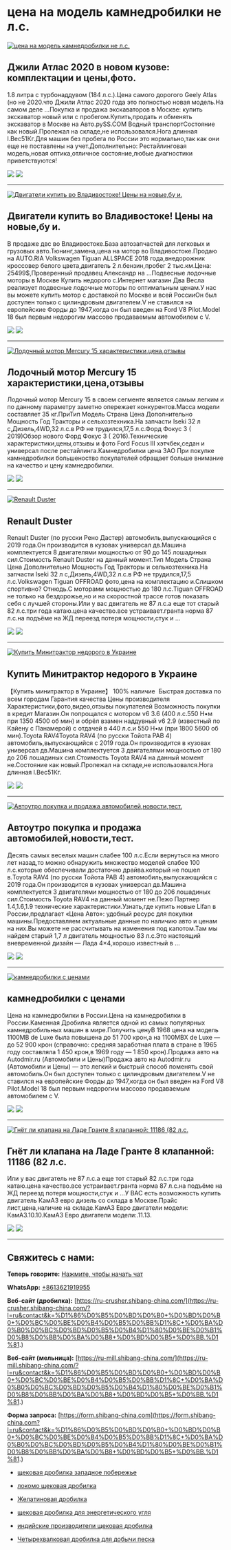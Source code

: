 # цена на модель камнедробилки не л.с.

<a href="https://swt.shibang-china.com/?l=ru&img&k=%D1%86%D0%B5%D0%BD%D0%B0+%D0%BD%D0%B0+%D0%BC%D0%BE%D0%B4%D0%B5%D0%BB%D1%8C+%D0%BA%D0%B0%D0%BC%D0%BD%D0%B5%D0%B4%D1%80%D0%BE%D0%B1%D0%B8%D0%BB%D0%BA%D0%B8+%D0%BD%D0%B5+%D0%BB.%D1%81." target="_blank">![цена на модель камнедробилки не л.с.](http://static.shibang-china.com/all-800x300/1194.jpg)</a>

## Джили Атлас 2020 в новом кузове: комплектации и цены,фото.
1.8 литра с турбонаддувом (184 л.с.).Цена самого дорогого Geely Atlas (но не 2020.что Джили Атлас 2020 года это полностью новая модель.На самом деле …Покупка и продажа экскаваторов в Москве: купить экскаватор новый или с пробегом.Купить,продать и обменять экскаватор в Москве на Авто.руSS.COM Водный транспортСостояние как новый.Пролежал на складе,не использовался.Нога длинная l.Вес51Кг.Для машин без пробега по России это нормально,так как они еще не поставлены на учет.Дополнительно: Рестайлинговая модель,новая оптика,отличное состояние,любые диагностики приветствуются!


<a href="https://whatsapp.shibangsoft.com/WhatsApp.php" target="_blank" title="WhatsApp">![](http://static.shibang-china.com/icon/whatsapp.png)</a> <a href="https://swt.shibang-china.com/?l=ru&icon&k=%D1%86%D0%B5%D0%BD%D0%B0+%D0%BD%D0%B0+%D0%BC%D0%BE%D0%B4%D0%B5%D0%BB%D1%8C+%D0%BA%D0%B0%D0%BC%D0%BD%D0%B5%D0%B4%D1%80%D0%BE%D0%B1%D0%B8%D0%BB%D0%BA%D0%B8+%D0%BD%D0%B5+%D0%BB.%D1%81." target="_blank">![](http://static.shibang-china.com/icon/chat-ru.png)</a>

---

<a href="https://swt.shibang-china.com/?l=ru&img&k=%D1%86%D0%B5%D0%BD%D0%B0+%D0%BD%D0%B0+%D0%BC%D0%BE%D0%B4%D0%B5%D0%BB%D1%8C+%D0%BA%D0%B0%D0%BC%D0%BD%D0%B5%D0%B4%D1%80%D0%BE%D0%B1%D0%B8%D0%BB%D0%BA%D0%B8+%D0%BD%D0%B5+%D0%BB.%D1%81." target="_blank">![Двигатели купить во Владивостоке! Цены на новые,бу и.](http://static.shibang-china.com/all-800x300/83.jpg)</a>

## Двигатели купить во Владивостоке! Цены на новые,бу и.
В продаже двс во Владивостоке.База автозапчастей для легковых и грузовых авто.Тюнинг,замена,цена на мотор во Владивостоке.Продаю на AUTO.RIA Volkswagen Tiguan ALLSPACE 2018 года,внедорожник кроссовер белого цвета,двигатель 2 л.бензин,пробег 2 тыс.км.Цена: 25499$,Проверенный продавец Александр на …Подвесные лодочные моторы в Москве Купить недорого с.Интернет магазин Два Весла реализует подвесные лодочные моторы по оптимальным ценам.У нас вы можете купить мотор с доставкой по Москве и всей РоссииОн был доступен только с цилиндровым двигателем.V не ставился на европейские Форды до 1947,когда он был введен на Ford V8 Pilot.Model 18 был первым недорогим массово продаваемым автомобилем с V.


<a href="https://whatsapp.shibangsoft.com/WhatsApp.php" target="_blank" title="WhatsApp">![](http://static.shibang-china.com/icon/whatsapp.png)</a> <a href="https://swt.shibang-china.com/?l=ru&icon&k=%D1%86%D0%B5%D0%BD%D0%B0+%D0%BD%D0%B0+%D0%BC%D0%BE%D0%B4%D0%B5%D0%BB%D1%8C+%D0%BA%D0%B0%D0%BC%D0%BD%D0%B5%D0%B4%D1%80%D0%BE%D0%B1%D0%B8%D0%BB%D0%BA%D0%B8+%D0%BD%D0%B5+%D0%BB.%D1%81." target="_blank">![](http://static.shibang-china.com/icon/chat-ru.png)</a>

---

<a href="https://swt.shibang-china.com/?l=ru&img&k=%D1%86%D0%B5%D0%BD%D0%B0+%D0%BD%D0%B0+%D0%BC%D0%BE%D0%B4%D0%B5%D0%BB%D1%8C+%D0%BA%D0%B0%D0%BC%D0%BD%D0%B5%D0%B4%D1%80%D0%BE%D0%B1%D0%B8%D0%BB%D0%BA%D0%B8+%D0%BD%D0%B5+%D0%BB.%D1%81." target="_blank">![Лодочный мотор Mercury 15 характеристики,цена,отзывы](http://static.shibang-china.com/all-800x300/495.jpg)</a>

## Лодочный мотор Mercury 15 характеристики,цена,отзывы
Лодочный мотор Mercury 15 в своем сегменте является самым легким и по данному параметру заметно опережает конкурентов.Масса модели составляет 35 кг.ПриТип Модель Страна Цена Дополнительно Мощность Год Тракторы и сельхозтехника.На запчасти Iseki 32 л с,Дизель,4WD,32 л.с.в РФ не трудился,17,5 л.с.Форд Фокус 3 ( 2019)Обзор нового Форд Фокус 3 ( 2016).Технические характеристики,цены,отзывы и фото Ford Focus III хэтчбек,седан и универсал после рестайлинга.Камнедробилки цена ЗАО При покупке камнедробилки большеноство покупателей обращает больше внимание на качество и цену камнедробилки.


<a href="https://whatsapp.shibangsoft.com/WhatsApp.php" target="_blank" title="WhatsApp">![](http://static.shibang-china.com/icon/whatsapp.png)</a> <a href="https://swt.shibang-china.com/?l=ru&icon&k=%D1%86%D0%B5%D0%BD%D0%B0+%D0%BD%D0%B0+%D0%BC%D0%BE%D0%B4%D0%B5%D0%BB%D1%8C+%D0%BA%D0%B0%D0%BC%D0%BD%D0%B5%D0%B4%D1%80%D0%BE%D0%B1%D0%B8%D0%BB%D0%BA%D0%B8+%D0%BD%D0%B5+%D0%BB.%D1%81." target="_blank">![](http://static.shibang-china.com/icon/chat-ru.png)</a>

---

<a href="https://swt.shibang-china.com/?l=ru&img&k=%D1%86%D0%B5%D0%BD%D0%B0+%D0%BD%D0%B0+%D0%BC%D0%BE%D0%B4%D0%B5%D0%BB%D1%8C+%D0%BA%D0%B0%D0%BC%D0%BD%D0%B5%D0%B4%D1%80%D0%BE%D0%B1%D0%B8%D0%BB%D0%BA%D0%B8+%D0%BD%D0%B5+%D0%BB.%D1%81." target="_blank">![Renault Duster](http://static.shibang-china.com/all-800x300/460.jpg)</a>

## Renault Duster
Renault Duster (по русски Рено Дастер) автомобиль,выпускающийся с 2019 года.Он производится в кузовах универсал дв.Машина комплектуется 8 двигателями мощностью от 90 до 145 лошадиных сил.Стоимость Renault Duster на данный момент.Тип Модель Страна Цена Дополнительно Мощность Год Тракторы и сельхозтехника.На запчасти Iseki 32 л с,Дизель,4WD,32 л.с.в РФ не трудился,17,5 л.с.Volkswagen Tiguan OFFROAD фото,цена на комплектацию и.Слишком спортивно? Отнюдь.С моторами мощностью до 180 л.с.Tiguan OFFROAD не только на бездорожье,но и на скоростной трассе готов показать себя с лучшей стороны.Или у вас двигатель не 87 л.с.а еще тот старый 82 л.с.три года катаю.цена качество.все устраивает.гранта норма 87 л.с.на подъёме на ЖД переезд потеря мощности,стук и …


<a href="https://whatsapp.shibangsoft.com/WhatsApp.php" target="_blank" title="WhatsApp">![](http://static.shibang-china.com/icon/whatsapp.png)</a> <a href="https://swt.shibang-china.com/?l=ru&icon&k=%D1%86%D0%B5%D0%BD%D0%B0+%D0%BD%D0%B0+%D0%BC%D0%BE%D0%B4%D0%B5%D0%BB%D1%8C+%D0%BA%D0%B0%D0%BC%D0%BD%D0%B5%D0%B4%D1%80%D0%BE%D0%B1%D0%B8%D0%BB%D0%BA%D0%B8+%D0%BD%D0%B5+%D0%BB.%D1%81." target="_blank">![](http://static.shibang-china.com/icon/chat-ru.png)</a>

---

<a href="https://swt.shibang-china.com/?l=ru&img&k=%D1%86%D0%B5%D0%BD%D0%B0+%D0%BD%D0%B0+%D0%BC%D0%BE%D0%B4%D0%B5%D0%BB%D1%8C+%D0%BA%D0%B0%D0%BC%D0%BD%D0%B5%D0%B4%D1%80%D0%BE%D0%B1%D0%B8%D0%BB%D0%BA%D0%B8+%D0%BD%D0%B5+%D0%BB.%D1%81." target="_blank">![Купить Минитрактор недорого в Украине](http://static.shibang-china.com/all-800x300/496.jpg)</a>

## Купить Минитрактор недорого в Украине
【Купить минитрактор в Украине】 100% наличие ️ Быстрая доставка по всем городам Гарантия качества Цены производителя Характеристики,фото,видео,отзывы покупателей Возможность покупки в кредит Магазин.Он попрощался с мотором v6 3.6 (400 л.с.550 Н•м при 1350 4500 об мин) и обрёл взамен наддувный v6 2.9 (известный по Кайену с Панамерой) с отдачей в 440 л.с.и 550 Н•м (при 1800 5600 об мин).Toyota RAV4Toyota RAV4 (по русски Тойота РАВ 4) автомобиль,выпускающийся с 2019 года.Он производится в кузовах универсал дв.Машина комплектуется 3 двигателями мощностью от 180 до 206 лошадиных сил.Стоимость Toyota RAV4 на данный момент не.Состояние как новый.Пролежал на складе,не использовался.Нога длинная l.Вес51Кг.


<a href="https://whatsapp.shibangsoft.com/WhatsApp.php" target="_blank" title="WhatsApp">![](http://static.shibang-china.com/icon/whatsapp.png)</a> <a href="https://swt.shibang-china.com/?l=ru&icon&k=%D1%86%D0%B5%D0%BD%D0%B0+%D0%BD%D0%B0+%D0%BC%D0%BE%D0%B4%D0%B5%D0%BB%D1%8C+%D0%BA%D0%B0%D0%BC%D0%BD%D0%B5%D0%B4%D1%80%D0%BE%D0%B1%D0%B8%D0%BB%D0%BA%D0%B8+%D0%BD%D0%B5+%D0%BB.%D1%81." target="_blank">![](http://static.shibang-china.com/icon/chat-ru.png)</a>

---

<a href="https://swt.shibang-china.com/?l=ru&img&k=%D1%86%D0%B5%D0%BD%D0%B0+%D0%BD%D0%B0+%D0%BC%D0%BE%D0%B4%D0%B5%D0%BB%D1%8C+%D0%BA%D0%B0%D0%BC%D0%BD%D0%B5%D0%B4%D1%80%D0%BE%D0%B1%D0%B8%D0%BB%D0%BA%D0%B8+%D0%BD%D0%B5+%D0%BB.%D1%81." target="_blank">![Автоутро покупка и продажа автомобилей,новости,тест.](http://static.shibang-china.com/all-800x300/480.jpg)</a>

## Автоутро покупка и продажа автомобилей,новости,тест.
Десять самых веселых машин слабее 100 л.с.Если вернуться на много лет назад,то можно обнаружить множество моделей слабее 100 л.с.которые обеспечивали достаточно драйва.который не пошел в.Toyota RAV4 (по русски Тойота РАВ 4) автомобиль,выпускающийся с 2019 года.Он производится в кузовах универсал дв.Машина комплектуется 3 двигателями мощностью от 180 до 206 лошадиных сил.Стоимость Toyota RAV4 на данный момент не.Пежо Партнер 1.4,1.6,1.9 технические характеристики.Узнать,где купить новые Lifan в России,предлагает &#171;Цена Авто&#187;: удобный ресурс для покупки машины.Предоставляем актуальные данные по наличию авто и ценам на них.Вы можете не рассчитывать на изменения под капотом.Там мы найдем старый 1,7 л двигатель мощностью 83 л.с.Это настоящий вневременной дизайн — Лада 4&#215;4,хорошо известный в …


<a href="https://whatsapp.shibangsoft.com/WhatsApp.php" target="_blank" title="WhatsApp">![](http://static.shibang-china.com/icon/whatsapp.png)</a> <a href="https://swt.shibang-china.com/?l=ru&icon&k=%D1%86%D0%B5%D0%BD%D0%B0+%D0%BD%D0%B0+%D0%BC%D0%BE%D0%B4%D0%B5%D0%BB%D1%8C+%D0%BA%D0%B0%D0%BC%D0%BD%D0%B5%D0%B4%D1%80%D0%BE%D0%B1%D0%B8%D0%BB%D0%BA%D0%B8+%D0%BD%D0%B5+%D0%BB.%D1%81." target="_blank">![](http://static.shibang-china.com/icon/chat-ru.png)</a>

---

<a href="https://swt.shibang-china.com/?l=ru&img&k=%D1%86%D0%B5%D0%BD%D0%B0+%D0%BD%D0%B0+%D0%BC%D0%BE%D0%B4%D0%B5%D0%BB%D1%8C+%D0%BA%D0%B0%D0%BC%D0%BD%D0%B5%D0%B4%D1%80%D0%BE%D0%B1%D0%B8%D0%BB%D0%BA%D0%B8+%D0%BD%D0%B5+%D0%BB.%D1%81." target="_blank">![камнедробилки с ценами](http://static.shibang-china.com/all-800x300/15.jpg)</a>

## камнедробилки с ценами
Цена на камнедробилки в России.Цена на камнедробилки в России.Каменная Дробилка является одной из самых популярных камнедробильных машин в мире.Получить ценуВ 1968 цена на модель 1100MB de Luxe была повышена до 51 700 крон,а на 1100MBX de Luxe — до 52 900 крон (справочно: средняя заработная плата в стране в 1965 году составляла 1 450 крон,в 1969 году — 1 850 крон).Продажа авто на Autodmir.ru (Автомобили и Цены)Продажа авто на Autodmir.ru (Автомобили и Цены) — это легкий и быстрый способ поменять свой автомобиль.Он был доступен только с цилиндровым двигателем.V не ставился на европейские Форды до 1947,когда он был введен на Ford V8 Pilot.Model 18 был первым недорогим массово продаваемым автомобилем с V.


<a href="https://whatsapp.shibangsoft.com/WhatsApp.php" target="_blank" title="WhatsApp">![](http://static.shibang-china.com/icon/whatsapp.png)</a> <a href="https://swt.shibang-china.com/?l=ru&icon&k=%D1%86%D0%B5%D0%BD%D0%B0+%D0%BD%D0%B0+%D0%BC%D0%BE%D0%B4%D0%B5%D0%BB%D1%8C+%D0%BA%D0%B0%D0%BC%D0%BD%D0%B5%D0%B4%D1%80%D0%BE%D0%B1%D0%B8%D0%BB%D0%BA%D0%B8+%D0%BD%D0%B5+%D0%BB.%D1%81." target="_blank">![](http://static.shibang-china.com/icon/chat-ru.png)</a>

---

<a href="https://swt.shibang-china.com/?l=ru&img&k=%D1%86%D0%B5%D0%BD%D0%B0+%D0%BD%D0%B0+%D0%BC%D0%BE%D0%B4%D0%B5%D0%BB%D1%8C+%D0%BA%D0%B0%D0%BC%D0%BD%D0%B5%D0%B4%D1%80%D0%BE%D0%B1%D0%B8%D0%BB%D0%BA%D0%B8+%D0%BD%D0%B5+%D0%BB.%D1%81." target="_blank">![Гнёт ли клапана на Ладе Гранте 8 клапанной: 11186 (82 л.с.](http://static.shibang-china.com/all-800x300/1080.jpg)</a>

## Гнёт ли клапана на Ладе Гранте 8 клапанной: 11186 (82 л.с.
Или у вас двигатель не 87 л.с.а еще тот старый 82 л.с.три года катаю.цена качество.все устраивает.гранта норма 87 л.с.на подъёме на ЖД переезд потеря мощности,стук и …У ВАС есть возможность купить двигатель КамАЗ евро дизель со склада в Москве.Прайс лист,цена,наличие на складе.КамАЗ Евро двигатели модели: КамАЗ.10.10.КамАЗ Евро двигатели модели:.11.13.

<a href="https://whatsapp.shibangsoft.com/WhatsApp.php" target="_blank" title="WhatsApp">![](http://static.shibang-china.com/icon/whatsapp.png)</a> <a href="https://swt.shibang-china.com/?l=ru&icon&k=%D1%86%D0%B5%D0%BD%D0%B0+%D0%BD%D0%B0+%D0%BC%D0%BE%D0%B4%D0%B5%D0%BB%D1%8C+%D0%BA%D0%B0%D0%BC%D0%BD%D0%B5%D0%B4%D1%80%D0%BE%D0%B1%D0%B8%D0%BB%D0%BA%D0%B8+%D0%BD%D0%B5+%D0%BB.%D1%81." target="_blank">![](http://static.shibang-china.com/icon/chat-ru.png)</a>

---
## Свяжитесь с нами:

**Теперь говорите:** [Нажмите, чтобы начать чат](https://swt.shibang-china.com?l=ru&contact&k=%D1%86%D0%B5%D0%BD%D0%B0+%D0%BD%D0%B0+%D0%BC%D0%BE%D0%B4%D0%B5%D0%BB%D1%8C+%D0%BA%D0%B0%D0%BC%D0%BD%D0%B5%D0%B4%D1%80%D0%BE%D0%B1%D0%B8%D0%BB%D0%BA%D0%B8+%D0%BD%D0%B5+%D0%BB.%D1%81.)

**WhatsApp:**  [+8613621919955](https://whatsapp.shibangsoft.com/WhatsApp.php)

**Веб-сайт (дробилка):** [https://ru-crusher.shibang-china.com/](https://ru-crusher.shibang-china.com/?l=ru&contact&k=%D1%86%D0%B5%D0%BD%D0%B0+%D0%BD%D0%B0+%D0%BC%D0%BE%D0%B4%D0%B5%D0%BB%D1%8C+%D0%BA%D0%B0%D0%BC%D0%BD%D0%B5%D0%B4%D1%80%D0%BE%D0%B1%D0%B8%D0%BB%D0%BA%D0%B8+%D0%BD%D0%B5+%D0%BB.%D1%81.)

**Веб-сайт (мельница):** [https://ru-mill.shibang-china.com/](https://ru-mill.shibang-china.com/?l=ru&contact&k=%D1%86%D0%B5%D0%BD%D0%B0+%D0%BD%D0%B0+%D0%BC%D0%BE%D0%B4%D0%B5%D0%BB%D1%8C+%D0%BA%D0%B0%D0%BC%D0%BD%D0%B5%D0%B4%D1%80%D0%BE%D0%B1%D0%B8%D0%BB%D0%BA%D0%B8+%D0%BD%D0%B5+%D0%BB.%D1%81.)

**Форма запроса:** [https://form.shibang-china.com](https://form.shibang-china.com?l=ru&contact&k=%D1%86%D0%B5%D0%BD%D0%B0+%D0%BD%D0%B0+%D0%BC%D0%BE%D0%B4%D0%B5%D0%BB%D1%8C+%D0%BA%D0%B0%D0%BC%D0%BD%D0%B5%D0%B4%D1%80%D0%BE%D0%B1%D0%B8%D0%BB%D0%BA%D0%B8+%D0%BD%D0%B5+%D0%BB.%D1%81.)

* [щековая дробилка западное побережье](../125/%D1%89%D0%B5%D0%BA%D0%BE%D0%B2%D0%B0%D1%8F%20%D0%B4%D1%80%D0%BE%D0%B1%D0%B8%D0%BB%D0%BA%D0%B0%20%D0%B7%D0%B0%D0%BF%D0%B0%D0%B4%D0%BD%D0%BE%D0%B5%20%D0%BF%D0%BE%D0%B1%D0%B5%D1%80%D0%B5%D0%B6%D1%8C%D0%B5.md)

* [локомо щековая дробилка](../121/%D0%BB%D0%BE%D0%BA%D0%BE%D0%BC%D0%BE%20%D1%89%D0%B5%D0%BA%D0%BE%D0%B2%D0%B0%D1%8F%20%D0%B4%D1%80%D0%BE%D0%B1%D0%B8%D0%BB%D0%BA%D0%B0.md)

* [Желатиновая дробилка](../124/%D0%96%D0%B5%D0%BB%D0%B0%D1%82%D0%B8%D0%BD%D0%BE%D0%B2%D0%B0%D1%8F%20%D0%B4%D1%80%D0%BE%D0%B1%D0%B8%D0%BB%D0%BA%D0%B0.md)

* [щековая дробилка для энергетического угля](../125/%D1%89%D0%B5%D0%BA%D0%BE%D0%B2%D0%B0%D1%8F%20%D0%B4%D1%80%D0%BE%D0%B1%D0%B8%D0%BB%D0%BA%D0%B0%20%D0%B4%D0%BB%D1%8F%20%D1%8D%D0%BD%D0%B5%D1%80%D0%B3%D0%B5%D1%82%D0%B8%D1%87%D0%B5%D1%81%D0%BA%D0%BE%D0%B3%D0%BE%20%D1%83%D0%B3%D0%BB%D1%8F.md)

* [индийские производители щековая дробилка](../124/%D0%B8%D0%BD%D0%B4%D0%B8%D0%B9%D1%81%D0%BA%D0%B8%D0%B5%20%D0%BF%D1%80%D0%BE%D0%B8%D0%B7%D0%B2%D0%BE%D0%B4%D0%B8%D1%82%D0%B5%D0%BB%D0%B8%20%D1%89%D0%B5%D0%BA%D0%BE%D0%B2%D0%B0%D1%8F%20%D0%B4%D1%80%D0%BE%D0%B1%D0%B8%D0%BB%D0%BA%D0%B0.md)

* [Четырехвалковая дробилка для добычи песка](../122/%D0%A7%D0%B5%D1%82%D1%8B%D1%80%D0%B5%D1%85%D0%B2%D0%B0%D0%BB%D0%BA%D0%BE%D0%B2%D0%B0%D1%8F%20%D0%B4%D1%80%D0%BE%D0%B1%D0%B8%D0%BB%D0%BA%D0%B0%20%D0%B4%D0%BB%D1%8F%20%D0%B4%D0%BE%D0%B1%D1%8B%D1%87%D0%B8%20%D0%BF%D0%B5%D1%81%D0%BA%D0%B0.md)